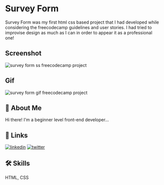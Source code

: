 
# Survey Form

Survey Form was my first html css based project that I had developed while considering the freecodecamp
guidelines and user stories. I had tried to improvise design as much as I can in order to appear it as a professional one!
## Screenshot
![survey form ss freecodecamp project](https://user-images.githubusercontent.com/85924018/221427188-f121f6ca-7ffc-45b5-a772-ec399a1bf056.png)


## Gif

![survey form gif freecodecamp project](https://user-images.githubusercontent.com/85924018/221427479-71c13388-b80a-4a5d-9ef6-a24368ae7f78.gif)


## 🚀 About Me
Hi there! I'm a beginner level front-end developer...


## 🔗 Links
[![linkedin](https://img.shields.io/badge/linkedin-0A66C2?style=for-the-badge&logo=linkedin&logoColor=white)](https://www.linkedin.com/in/muhammad-abrar-khan-bb03451a7/)
[![twitter](https://img.shields.io/badge/twitter-1DA1F2?style=for-the-badge&logo=twitter&logoColor=white)](https://twitter.com/MAbrarKhan110)


## 🛠 Skills
HTML, CSS


